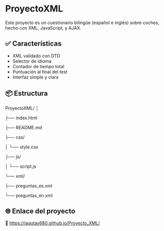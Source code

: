 # ProyectoXML

Este proyecto es un cuestionario bilingüe (español e inglés) sobre coches, hecho con XML, JavaScript, y AJAX.

## ✅ Características
- XML validado con DTD
- Selector de idioma
- Contador de tiempo total
- Puntuación al final del test
- Interfaz simple y clara

## 📦 Estructura
ProyectoXML/
│

├── index.html

├── README.md

├── css/

│ └── style.css

├── js/

│ └── script.js

└── xml/

├── preguntas_es.xml

└── preguntas_en.xml


## 🌐 Enlace del proyecto
🔗 https://jaqutay680.github.io/Proyecto_XML/
